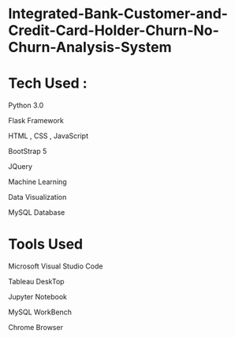 # Integrated-Bank-Customer-and-Credit-Card-Holder-Churn-No-Churn-Analysis-System
# Tech Used : 
Python 3.0 

Flask Framework 

HTML , CSS , JavaScript 

BootStrap 5 

JQuery 

Machine Learning  

Data Visualization 

MySQL Database

# Tools Used 

Microsoft Visual Studio Code 

Tableau DeskTop

Jupyter Notebook

MySQL WorkBench

Chrome Browser


